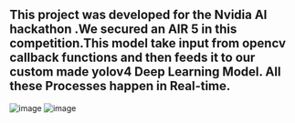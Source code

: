 ## This project was developed for the Nvidia AI hackathon .We secured an AIR 5 in this competition.This model take input from opencv callback functions and then feeds it to our custom made yolov4 Deep Learning Model. All these Processes happen in Real-time.


![image](https://user-images.githubusercontent.com/88976862/192095505-78fa7717-5446-4537-91ae-24cf1f1d16cf.png)
![image](https://user-images.githubusercontent.com/88976862/192095507-75574a0a-c182-46cf-96a9-f7aa7ef8d5f5.png)
